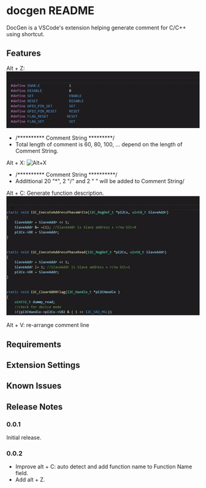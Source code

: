 # docgen README

DocGen is a VSCode's extension helping generate comment for C/C++ using shortcut.

## Features

Alt + Z: 
![Alt+Z](images/GenerateComment.gif)
- /********** Comment String *********/
- Total length of comment is 60, 80, 100, ... depend on the length of Comment String.

Alt + X: 
![Alt+X](images/GenerateComment2.gif)
- /********** Comment String **********/
- Addittional 20 "*", 2 "/" and 2 " " will be added to Comment String/

Alt + C: Generate function description.
![Alt+C](images/GenerateComment3.gif)

Alt + V: re-arrange comment line

## Requirements

## Extension Settings

## Known Issues

## Release Notes

### 0.0.1

Initial release.

### 0.0.2

- Improve alt + C: auto detect and add function name to Function Name field.
- Add alt + Z.